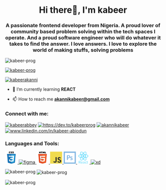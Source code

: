 

<h1 align="center">Hi there👋, I'm kabeer</h1>
<h3 align="center">A passionate frontend developer from Nigeria. A proud lover of community based problem solving within the tech spaces I operate. And a proud software engineer who will do whatever it takes to find the answer. I love answers. I love to explore the world of making stuffs, solving problems</h3>

<p align="left"> <img src="https://komarev.com/ghpvc/?username=kabeer-prog&label=Profile%20views&color=0e75b6&style=flat" alt="kabeer-prog" /> </p>

<p align="left"> <a href="https://github.com/ryo-ma/github-profile-trophy"><img src="https://github-profile-trophy.vercel.app/?username=kabeer-prog" alt="kabeer-prog" /></a> </p>

<p align="left"> <a href="https://twitter.com/kabeerakanni" target="blank"><img src="https://img.shields.io/twitter/follow/akannikabeer?logo=twitter&style=for-the-badge" alt="kabeerakanni" /></a> </p>

- 🌱 I’m currently learning **REACT**

- 📫 How to reach me **akannikabeer@gmail.com**

<h3 align="left">Connect with me:</h3>
<p align="left">
<a href="https://codepen.io/kabeerabbey" target="blank"><img align="center" src="https://raw.githubusercontent.com/rahuldkjain/github-profile-readme-generator/master/src/images/icons/Social/codepen.svg" alt="kabeerabbey" height="30" width="40" /></a>
<a href="https://dev.to/https://dev.to/kabeerprog" target="blank"><img align="center" src="https://cdn.jsdelivr.net/npm/simple-icons@3.0.1/icons/dev-dot-to.svg" alt="https://dev.to/kabeerprog" height="30" width="40" /></a>
<a href="https://twitter.com/akannikabeer" target="blank"><img align="center" src="https://raw.githubusercontent.com/rahuldkjain/github-profile-readme-generator/master/src/images/icons/Social/twitter.svg" alt="akannikabeer" height="30" width="40" /></a>
<a href="https://linkedin.com/in/www.linkedin.com/in/kabeer-abiodun" target="blank"><img align="center" src="https://raw.githubusercontent.com/rahuldkjain/github-profile-readme-generator/master/src/images/icons/Social/linked-in-alt.svg" alt="www.linkedin.com/in/kabeer-abiodun" height="30" width="40" /></a>
</p>



<h3 align="left">Languages and Tools:</h3>
<p align="left"> <a href="https://www.w3schools.com/css/" target="_blank"> <img src="https://raw.githubusercontent.com/devicons/devicon/master/icons/css3/css3-original-wordmark.svg" alt="css3" width="40" height="40"/> </a> <a href="https://www.figma.com/" target="_blank"> <img src="https://www.vectorlogo.zone/logos/figma/figma-icon.svg" alt="figma" width="40" height="40"/> </a> <a href="https://www.w3.org/html/" target="_blank"> <img src="https://raw.githubusercontent.com/devicons/devicon/master/icons/html5/html5-original-wordmark.svg" alt="html5" width="40" height="40"/> </a> <a href="https://developer.mozilla.org/en-US/docs/Web/JavaScript" target="_blank"> <img src="https://raw.githubusercontent.com/devicons/devicon/master/icons/javascript/javascript-original.svg" alt="javascript" width="40" height="40"/> </a> <a href="https://www.photoshop.com/en" target="_blank"> <img src="https://raw.githubusercontent.com/devicons/devicon/master/icons/photoshop/photoshop-line.svg" alt="photoshop" width="40" height="40"/> </a> <a href="https://reactjs.org/" target="_blank"> <img src="https://raw.githubusercontent.com/devicons/devicon/master/icons/react/react-original-wordmark.svg" alt="react" width="40" height="40"/> </a> <a href="https://www.adobe.com/products/xd.html" target="_blank"> <img src="https://cdn.worldvectorlogo.com/logos/adobe-xd.svg" alt="xd" width="40" height="40"/> </a> </p>



<p><img align="left" src="https://github-readme-stats.vercel.app/api/top-langs?username=kabeer-prog&show_icons=true&locale=en&layout=compact" alt="kabeer-prog" /></p>

<p>&nbsp;<img align="center" src="https://github-readme-stats.vercel.app/api?username=kabeer-prog&show_icons=true&locale=en" alt="kabeer-prog" /></p>

<p><img align="center" src="https://github-readme-streak-stats.herokuapp.com/?user=kabeer-prog&" alt="kabeer-prog" /></p>
